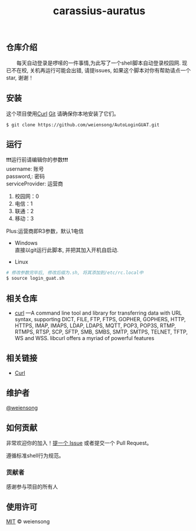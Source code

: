 # 
<h1 align="center">carassius-auratus</h1>

<p align="center">
   <img src="https://img.shields.io/badge/license_-MIT-blue" alt=""> 
   <img src="https://img.shields.io/badge/shell-grey" alt="">
   <img src="https://img.shields.io/badge/curl-grey" alt=""> 
</p>

## 仓库介绍

&emsp;&emsp;每天自动登录是啰嗦的一件事情,为此写了一个shell脚本自动登录校园网. 现已不在校, 关机再运行可能会出错, 请提issues, 如果这个脚本对你有帮助请点一个star, 谢谢！ 

## 安装

这个项目使用[Curl](https://curl.se/) [Git](https://git-scm.com/) 请确保你本地安装了它们。

```shell
$ git clone https://github.com/weiensong/AutoLoginGUAT.git
```

## 运行

❗❗❗运行前请编辑你的参数❗❗❗  
username: 账号  
password,: 密码  
serviceProvider: 运营商  

1. 校园网：0
2. 电信：1
3. 联通：2
4. 移动：3
   
Plus:运营商即R3参数，默认1电信

- Windows  
  直接以git运行此脚本, 并把其加入开机自启动.

- Linux  
```sh
# 修改参数完毕后, 修改后缀为.sh, 将其添加到/etc/rc.local中
$ source login_guat.sh
```

## 相关仓库

- [curl](https://github.com/curl/curl) —A command line tool and library for transferring data with URL syntax, supporting DICT, FILE, FTP, FTPS, GOPHER, GOPHERS, HTTP, HTTPS, IMAP, IMAPS, LDAP, LDAPS, MQTT, POP3, POP3S, RTMP, RTMPS, RTSP, SCP, SFTP, SMB, SMBS, SMTP, SMTPS, TELNET, TFTP, WS and WSS. libcurl offers a myriad of powerful features


## 相关链接

- [Curl](https://curl.se/)



## 维护者

[@weiensong](https://github.com/weiensong)



## 如何贡献

非常欢迎你的加入！[提一个 Issue](https://github.com/weiensong/AutoLoginGUAT/issues) 或者提交一个 Pull Request。


遵循标准shell行为规范。

### 贡献者

感谢参与项目的所有人



## 使用许可

[MIT](LICENSE) © weiensong

